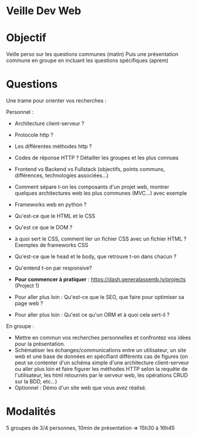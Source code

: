 # Veille Dev Web

# Objectif
Veille perso sur les questions communes (matin)
Puis une présentation commune en groupe en incluant les questions spécifiques (aprem)

# Questions
Une trame pour orienter vos recherches :

Personnel :
- Architecture client-serveur ?
- Protocole http ?
- Les différentes méthodes http ? 
- Codes de réponse HTTP ? Détailler les groupes et les plus connues
- Frontend vs Backend vs Fullstack (objectifs, points communs, différences, technologies associées...)
- Comment sépare t-on les composants d'un projet web, montrer quelques architectures web les plus communes (MVC...) avec exemple
- Frameworks web en python ?
- Qu'est-ce que le HTML et le CSS
- Qu'est ce que le DOM ?
- à quoi sert le CSS, comment lier un fichier CSS avec un fichier HTML ? Exemples de frameworks CSS
- Qu'est-ce que le head et le body, que retrouve t-on dans chacun ?
- Qu'entend t-on par responsive?
- **Pour commencer à pratiquer** : https://dash.generalassemb.ly/projects (Project 1)

- Pour aller plus loin : Qu'est-ce que le SEO, que faire pour optimiser sa page web ?
- Pour aller plus loin : Qu'est ce qu'un ORM et à quoi cela sert-il ?

En groupe :
- Mettre en commun vos recherches personnelles et confrontez vos idées pour la présentation.
- Schématiser les échanges/communications entre un utilisateur, un site web et une base de données en spécifiant différents cas de figures (on peut se contenter d'un schéma simple d'une architecture client-serveur ou aller plus loin et faire figurer les méthodes HTTP selon la requête de l'utilisateur, les html retournés par le serveur web, les opérations CRUD sur la BDD, etc...)
- Optionnel : Démo d'un site web que vous avez réalisé.

# Modalités
5 groupes de 3/4 personnes, 10min de présentation => 15h30 à 16h45

